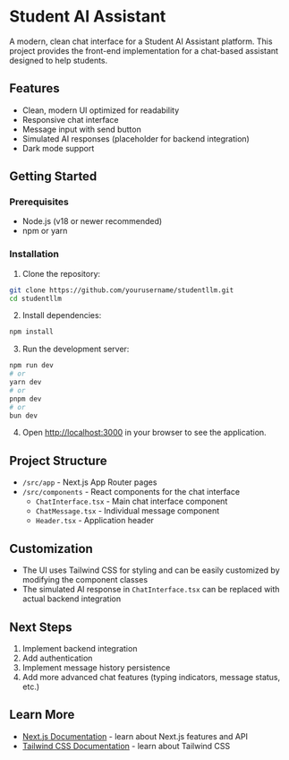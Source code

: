 # Student AI Assistant

A modern, clean chat interface for a Student AI Assistant platform. This project provides the front-end implementation for a chat-based assistant designed to help students.

## Features

- Clean, modern UI optimized for readability
- Responsive chat interface
- Message input with send button
- Simulated AI responses (placeholder for backend integration)
- Dark mode support

## Getting Started

### Prerequisites

- Node.js (v18 or newer recommended)
- npm or yarn

### Installation

1. Clone the repository:
```bash
git clone https://github.com/yourusername/studentllm.git
cd studentllm
```

2. Install dependencies:
```bash
npm install
```

3. Run the development server:
```bash
npm run dev
# or
yarn dev
# or
pnpm dev
# or
bun dev
```

4. Open [http://localhost:3000](http://localhost:3000) in your browser to see the application.

## Project Structure

- `/src/app` - Next.js App Router pages
- `/src/components` - React components for the chat interface
  - `ChatInterface.tsx` - Main chat interface component
  - `ChatMessage.tsx` - Individual message component
  - `Header.tsx` - Application header

## Customization

- The UI uses Tailwind CSS for styling and can be easily customized by modifying the component classes
- The simulated AI response in `ChatInterface.tsx` can be replaced with actual backend integration

## Next Steps

1. Implement backend integration
2. Add authentication
3. Implement message history persistence
4. Add more advanced chat features (typing indicators, message status, etc.)

## Learn More

- [Next.js Documentation](https://nextjs.org/docs) - learn about Next.js features and API
- [Tailwind CSS Documentation](https://tailwindcss.com/docs) - learn about Tailwind CSS
